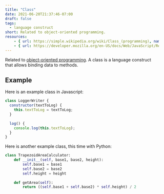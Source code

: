 ```yaml
---
title: "Class"
date: 2021-06-20T21:37:46-07:00
draft: false
tags:
  - language construct
short: Related to object-oriented programming.
resources:
    - { url: https://simple.wikipedia.org/wiki/Class_(programming), name: Wikipedia }
    - { url: https://developer.mozilla.org/en-US/docs/Web/JavaScript/Reference/Classes, name: MDN }
---
```


Related to [object-oriented programming](/glossary/object-oriented-programming). A class is a language construct that allows binding data to methods.

## Example

Here is an example class in Javascript:

```javascript
class LoggerWriter {
  constructor(textToLog) {
    this.textToLog = textToLog;
  }
  
  log() {
    console.log(this.textToLog);
  }
}
```

Here is another example class, this time with Python:

```python
class TrapezoidAreaCalculator:
    def __init__(self, base1, base2, height):
        self.base1 = base1
        self.base2 = base2
        self.height = height
    
    def getArea(self):
        return ((self.base1 + self.base2) * self.height) / 2
```
